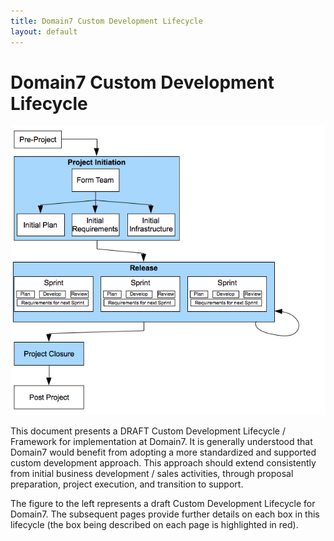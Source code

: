 ```yaml
---
title: Domain7 Custom Development Lifecycle
layout: default
---
```


Domain7 Custom Development Lifecycle
====================================
![Figure 1](images/lifecycle/1.png)

This document presents a DRAFT Custom Development Lifecycle / Framework for implementation at Domain7.  It is generally understood that Domain7 would benefit from adopting a more standardized and supported custom development approach.  This approach should extend consistently from initial business development / sales activities, through proposal preparation, project execution, and transition to support. 

The figure to the left represents a draft Custom Development Lifecycle for Domain7.  The subsequent pages provide further details on each box in this lifecycle (the box being described on each page is highlighted in red).